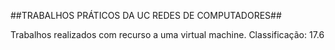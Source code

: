 ##TRABALHOS PRÁTICOS DA UC REDES DE COMPUTADORES##

Trabalhos realizados com recurso a uma virtual machine. Classificação: 17.6
